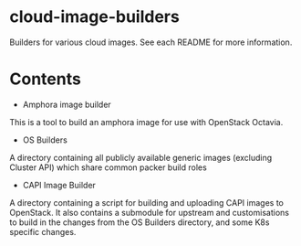 # cloud-image-builders
Builders for various cloud images. See each README for more information.

Contents
========

- Amphora image builder

This is a tool to build an amphora image for use with OpenStack Octavia.

- OS Builders

A directory containing all publicly available generic images (excluding Cluster API)
which share common packer build roles

- CAPI Image Builder

A directory containing a script for building and uploading CAPI images to
OpenStack. It also contains a submodule for upstream and customisations to build in
the changes from the OS Builders directory, and some K8s specific changes.
